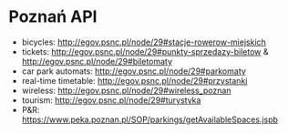 # Poznań API

* bicycles: http://egov.psnc.pl/node/29#stacje-rowerow-miejskich
* tickets: http://egov.psnc.pl/node/29#punkty-sprzedazy-biletow & http://egov.psnc.pl/node/29#biletomaty
* car park automats: http://egov.psnc.pl/node/29#parkomaty
* real-time timetable: http://egov.psnc.pl/node/29#przystanki
* wireless: http://egov.psnc.pl/node/29#wireless_poznan
* tourism: http://egov.psnc.pl/node/29#turystyka
* P&R: https://www.peka.poznan.pl/SOP/parkings/getAvailableSpaces.jspb
